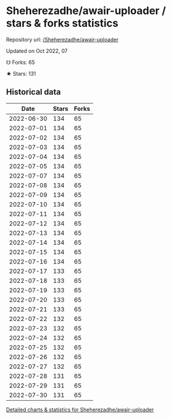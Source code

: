 # Sheherezadhe/awair-uploader / stars & forks statistics

Repository url: [/Sheherezadhe/awair-uploader](https://github.com/Sheherezadhe/awair-uploader)

Updated on Oct 2022, 07

☋ Forks: 65

★ Stars: 131

## Historical data
| Date | Stars | Forks |
|------|-------|-------|
| 2022-06-30 | 134 | 65 | 
| 2022-07-01 | 134 | 65 | 
| 2022-07-02 | 134 | 65 | 
| 2022-07-03 | 134 | 65 | 
| 2022-07-04 | 134 | 65 | 
| 2022-07-05 | 134 | 65 | 
| 2022-07-07 | 134 | 65 | 
| 2022-07-08 | 134 | 65 | 
| 2022-07-09 | 134 | 65 | 
| 2022-07-10 | 134 | 65 | 
| 2022-07-11 | 134 | 65 | 
| 2022-07-12 | 134 | 65 | 
| 2022-07-13 | 134 | 65 | 
| 2022-07-14 | 134 | 65 | 
| 2022-07-15 | 134 | 65 | 
| 2022-07-16 | 134 | 65 | 
| 2022-07-17 | 133 | 65 | 
| 2022-07-18 | 133 | 65 | 
| 2022-07-19 | 133 | 65 | 
| 2022-07-20 | 133 | 65 | 
| 2022-07-21 | 133 | 65 | 
| 2022-07-22 | 132 | 65 | 
| 2022-07-23 | 132 | 65 | 
| 2022-07-24 | 132 | 65 | 
| 2022-07-25 | 132 | 65 | 
| 2022-07-26 | 132 | 65 | 
| 2022-07-27 | 132 | 65 | 
| 2022-07-28 | 131 | 65 | 
| 2022-07-29 | 131 | 65 | 
| 2022-07-30 | 131 | 65 | 


[Detailed charts & statistics for Sheherezadhe/awair-uploader](https://reviewgithub.com/rep/Sheherezadhe/awair-uploader)
